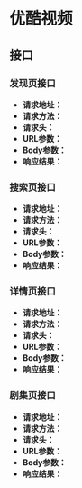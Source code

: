 # 优酷视频

## 接口

### 发现页接口

- **请求地址：**
- **请求方法：**
- **请求头：**
- **URL参数：**
- **Body参数：**
- **响应结果：**

### 搜索页接口

- **请求地址：**
- **请求方法：**
- **请求头：**
- **URL参数：**
- **Body参数：**
- **响应结果：**

### 详情页接口

- **请求地址：**
- **请求方法：**
- **请求头：**
- **URL参数：**
- **Body参数：**
- **响应结果：**

### 剧集页接口

- **请求地址：**
- **请求方法：**
- **请求头：**
- **URL参数：**
- **Body参数：**
- **响应结果：**